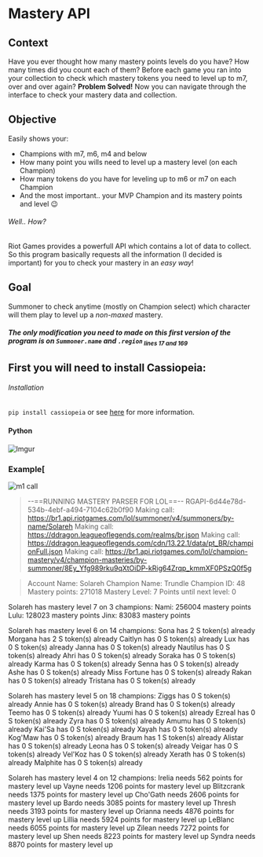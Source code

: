 # Mastery API

## **Context**
Have you ever thought how many mastery points levels do you have? How many times did you count each of them? Before each game you ran into your collection to check which mastery tokens you need to level up to m7, over and over again?
**Problem Solved!** Now you can navigate through the interface to check your mastery data and collection.

## **Objective**
Easily shows your:
-	Champions with m7, m6, m4 and below
-	How many point you wills need to level up a mastery level (on each Champion)
-	How many tokens do you have for leveling up to m6 or m7 on each Champion
-	And the most important.. your MVP Champion and its mastery points and level 😉



###### Well.. How?
Riot Games provides a powerfull API which contains a lot of data to collect.
So this program basically requests all the information (I decided is important) for you to check your mastery in an *easy way*!

## **Goal**
Summoner to check anytime (mostly on Champion select) which character will them play to level up a *non-maxed* mastery.

#####  The only modification you need to made on this first version of the program is on `Summoner.name` and `.region`<sub> lines 17 and 169</sub>


## First you will need to install Cassiopeia:
###### Installation
`pip install cassiopeia` or see [here](http://cassiopeia.readthedocs.io/en/latest/setup.html) for more information.

#### Python　
![Imgur](https://imgur.com/KDs1rqz.png)



### Example[


![m1 call](https://i.imgur.com/4bqXVuv.jpg)

>--==RUNNING MASTERY PARSER FOR LOL==--
RGAPI-6d44e78d-534b-4ebf-a494-7104c62b0f90
Making call: https://br1.api.riotgames.com/lol/summoner/v4/summoners/by-name/Solareh
Making call: https://ddragon.leagueoflegends.com/realms/br.json
Making call: https://ddragon.leagueoflegends.com/cdn/13.22.1/data/pt_BR/championFull.json
Making call: https://br1.api.riotgames.com/lol/champion-mastery/v4/champion-masteries/by-summoner/8Ey_Yfg989rku9qXtOiDP-kRig64Zrqp_kmmXF0PSzQ0f5g

>Account Name: Solareh
Champion Name: Trundle
Champion ID: 48
Mastery points: 271018
Mastery Level: 7
Points until next level: 0

Solareh has mastery level 7 on 3 champions:
Nami: 256004 mastery points
Lulu: 128023 mastery points
Jinx: 83083 mastery points

Solareh has mastery level 6 on 14 champions:
Sona has 2 S token(s) already
Morgana has 2 S token(s) already
Caitlyn has 0 S token(s) already
Lux has 0 S token(s) already
Janna has 0 S token(s) already
Nautilus has 0 S token(s) already
Ahri has 0 S token(s) already
Soraka has 0 S token(s) already
Karma has 0 S token(s) already
Senna has 0 S token(s) already
Ashe has 0 S token(s) already
Miss Fortune has 0 S token(s) already
Rakan has 0 S token(s) already
Tristana has 0 S token(s) already

Solareh has mastery level 5 on 18 champions:
Ziggs has 0 S token(s) already
Annie has 0 S token(s) already
Brand has 0 S token(s) already
Teemo has 0 S token(s) already
Yuumi has 0 S token(s) already
Ezreal has 0 S token(s) already
Zyra has 0 S token(s) already
Amumu has 0 S token(s) already
Kai'Sa has 0 S token(s) already
Xayah has 0 S token(s) already
Kog'Maw has 0 S token(s) already
Braum has 1 S token(s) already
Alistar has 0 S token(s) already
Leona has 0 S token(s) already
Veigar has 0 S token(s) already
Vel'Koz has 0 S token(s) already
Xerath has 0 S token(s) already
Malphite has 0 S token(s) already

Solareh has mastery level 4 on 12 champions:
Irelia needs 562 points for mastery level up
Vayne needs 1206 points for mastery level up
Blitzcrank needs 1375 points for mastery level up
Cho'Gath needs 2606 points for mastery level up
Bardo needs 3085 points for mastery level up
Thresh needs 3193 points for mastery level up
Orianna needs 4876 points for mastery level up
Lillia needs 5924 points for mastery level up
LeBlanc needs 6055 points for mastery level up
Zilean needs 7272 points for mastery level up
Shen needs 8223 points for mastery level up
Syndra needs 8870 points for mastery level up

